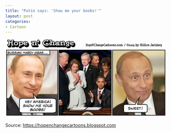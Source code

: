 ```yaml
---
title: "Putin says: 'Show me your boobs!'"
layout: post
categories:
- Cartoon
---
```


![Putin says: 'Show me your boobs!](/assets/img/2014/03/hope-n-change.jpg)

Source: <https://hopenchangecartoons.blogspot.com>
